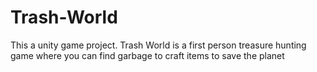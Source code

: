 # Trash-World
This a unity game project. Trash World is a first person treasure hunting game where you can find garbage to craft items to save the planet

